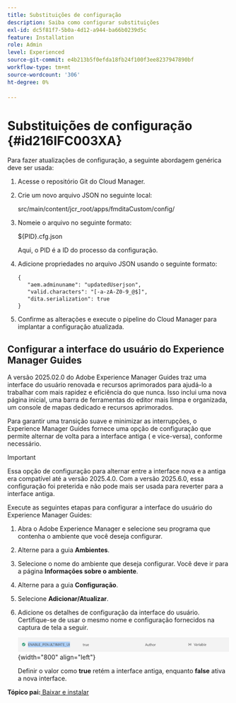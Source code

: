 ```yaml
---
title: Substituições de configuração
description: Saiba como configurar substituições
exl-id: dc5f81f7-5b0a-4d12-a944-ba66b0239d5c
feature: Installation
role: Admin
level: Experienced
source-git-commit: e4b213b5f0efda18fb24f100f3ee8237947890bf
workflow-type: tm+mt
source-wordcount: '306'
ht-degree: 0%

---
```


# Substituições de configuração {#id216IFC003XA}

Para fazer atualizações de configuração, a seguinte abordagem genérica deve ser usada:

1. Acesse o repositório Git do Cloud Manager.

1. Crie um novo arquivo JSON no seguinte local:

   src/main/content/jcr\_root/apps/fmditaCustom/config/

1. Nomeie o arquivo no seguinte formato:

   $\{PID\}.cfg.json

   Aqui, o PID é a ID do processo da configuração.

1. Adicione propriedades no arquivo JSON usando o seguinte formato:

   ```
   {
      "aem.adminuname": "updatedUserjson",
      "valid.characters": "[-a-zA-Z0-9_@$]",
      "dita.serialization": true
   }
   ```

1. Confirme as alterações e execute o pipeline do Cloud Manager para implantar a configuração atualizada.

## Configurar a interface do usuário do Experience Manager Guides

A versão 2025.02.0 do Adobe Experience Manager Guides traz uma interface do usuário renovada e recursos aprimorados para ajudá-lo a trabalhar com mais rapidez e eficiência do que nunca. Isso inclui uma nova página inicial, uma barra de ferramentas do editor mais limpa e organizada, um console de mapas dedicado e recursos aprimorados.

Para garantir uma transição suave e minimizar as interrupções, o Experience Manager Guides fornece uma opção de configuração que permite alternar de volta para a interface antiga ( e vice-versa), conforme necessário.

>[!IMPORTANT]
>
> Essa opção de configuração para alternar entre a interface nova e a antiga era compatível até a versão 2025.4.0. Com a versão 2025.6.0, essa configuração foi preterida e não pode mais ser usada para reverter para a interface antiga.

Execute as seguintes etapas para configurar a interface do usuário do Experience Manager Guides:

1. Abra o Adobe Experience Manager e selecione seu programa que contenha o ambiente que você deseja configurar.
2. Alterne para a guia **Ambientes**.
3. Selecione o nome do ambiente que deseja configurar. Você deve ir para a página **Informações sobre o ambiente**.
4. Alterne para a guia **Configuração**.
5. Selecione **Adicionar/Atualizar**.
6. Adicione os detalhes de configuração da interface do usuário. Certifique-se de usar o mesmo nome e configuração fornecidos na captura de tela a seguir.

   ![](assets/enable-penultimate-ui.png){width="800" align="left"}

   Definir o valor como **true** retém a interface antiga, enquanto **false** ativa a nova interface.



**Tópico pai:**&#x200B;[ Baixar e instalar](download-install.md)
